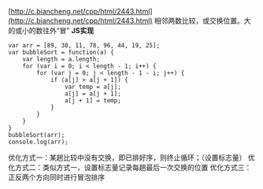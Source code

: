 [http://c.biancheng.net/cpp/html/2443.html](http://c.biancheng.net/cpp/html/2443.html)
相邻两数比较，或交换位置。大的或小的数往外“冒”
**JS实现**
```
var arr = [89, 38, 11, 78, 96, 44, 19, 25];
var bubbleSort = function(a) {
    var length = a.length;
    for (var i = 0; i < length - 1; i++) {
        for (var j = 0; j < length - 1 - i; j++) {
            if (a[j] > a[j + 1]) {
                var temp = a[j];
                a[j] = a[j + 1];
                a[j + 1] = temp;
            }
        }
    }
}
bubbleSort(arr);
console.log(arr);
```

优化方式一：某趟比较中没有交换，即已排好序，则终止循环；（设置标志量）
优化方式二：类似方式一，设置标志量记录每趟最后一次交换的位置
优化方式三：正反两个方向同时进行冒泡排序